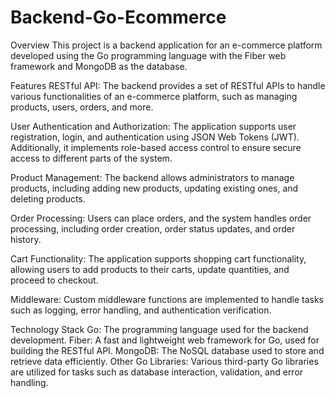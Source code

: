 # Backend-Go-Ecommerce

Overview
This project is a backend application for an e-commerce platform developed using the Go programming language with the Fiber web framework and MongoDB as the database.

Features
RESTful API: The backend provides a set of RESTful APIs to handle various functionalities of an e-commerce platform, such as managing products, users, orders, and more.

User Authentication and Authorization: The application supports user registration, login, and authentication using JSON Web Tokens (JWT). Additionally, it implements role-based access control to ensure secure access to different parts of the system.

Product Management: The backend allows administrators to manage products, including adding new products, updating existing ones, and deleting products.

Order Processing: Users can place orders, and the system handles order processing, including order creation, order status updates, and order history.

Cart Functionality: The application supports shopping cart functionality, allowing users to add products to their carts, update quantities, and proceed to checkout.

Middleware: Custom middleware functions are implemented to handle tasks such as logging, error handling, and authentication verification.

Technology Stack
Go: The programming language used for the backend development.
Fiber: A fast and lightweight web framework for Go, used for building the RESTful API.
MongoDB: The NoSQL database used to store and retrieve data efficiently.
Other Go Libraries: Various third-party Go libraries are utilized for tasks such as database interaction, validation, and error handling.

